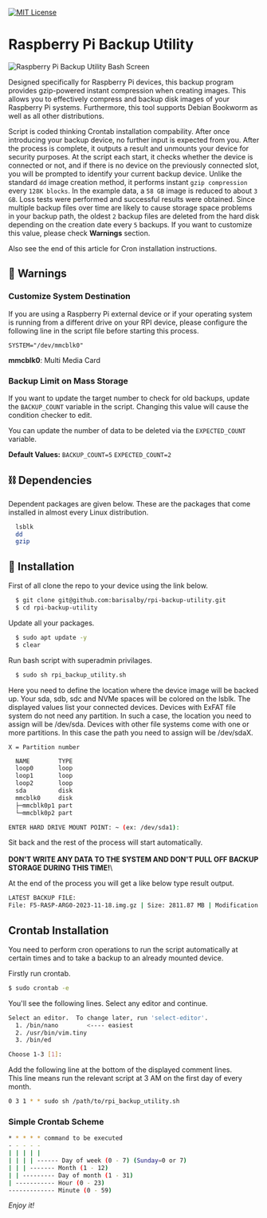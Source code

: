 
<a class="filter" href="https://choosealicense.com/licenses/mit/"><img src="https://img.shields.io/badge/License-MIT-green.svg" alt="MIT License"></a>

<h1 class='filter'>Raspberry Pi Backup Utility</h1>

![Raspberry Pi Backup Utility Bash Screen](https://raw.githubusercontent.com/barisalby/gist/main/images/Raspberry%20Pi%20Backup%20Utility/2rw95-hwju0.gif)

Designed specifically for Raspberry Pi devices, this backup program provides gzip-powered instant compression when creating images. This allows you to effectively compress and backup disk images of your Raspberry Pi systems. Furthermore, this tool supports Debian Bookworm as well as all other distributions.

Script is coded thinking Crontab installation compability. After once introducing your backup device, no further input is expected from you. After the process is complete, it outputs a result and unmounts your device for security purposes. At the script each start, it checks whether the device is connected or not, and if there is no device on the previously connected slot, you will be prompted to identify your current backup device. Unlike the standard `dd` image creation method, it performs instant `gzip compression` every `128K blocks`. In the example data, a `58 GB` image is reduced to about `3 GB`. Loss tests were performed and successful results were obtained. Since multiple backup files over time are likely to cause storage space problems in your backup path, the oldest `2` backup files are deleted from the hard disk depending on the creation date every `5` backups. If you want to customize this value, please check **Warnings** section.

Also see the end of this article for Cron installation instructions.

## 🚨 Warnings

### Customize System Destination
If you are using a Raspberry Pi external device or if your operating system is running from a different drive on your RPI device, please configure the following line in the script file before starting this process.

`SYSTEM="/dev/mmcblk0"`

**mmcblk0**: Multi Media Card

### Backup Limit on Mass Storage
If you want to update the target number to check for old backups, update the `BACKUP_COUNT` variable in the script. Changing this value will cause the condition checker to edit.

You can update the number of data to be deleted via the `EXPECTED_COUNT` variable.

**Default Values:**
`BACKUP_COUNT=5`
`EXPECTED_COUNT=2` 

## ⛓️ Dependencies

Dependent packages are given below. These are the packages that come installed in almost every Linux distribution.
```bash
  lsblk
  dd
  gzip
```

## 🚀 Installation

First of all clone the repo to your device using the link below.
```bash
  $ git clone git@github.com:barisalby/rpi-backup-utility.git
  $ cd rpi-backup-utility
```

Update all your packages.
```bash
  $ sudo apt update -y
  $ clear
```
Run bash script with superadmin privilages.
```bash
  $ sudo sh rpi_backup_utility.sh
```
Here you need to define the location where the device image will be backed up.
Your sda, sdb, sdc and NVMe spaces will be colored on the lsblk. The displayed values list your connected devices. Devices with ExFAT file system do not need any partition. In such a case, the location you need to assign will be /dev/sda. Devices with other file systems come with one or more partitions. In this case the path you need to assign will be /dev/sdaX. 

`X = Partition number`

```bash
  NAME        TYPE
  loop0       loop
  loop1       loop
  loop2       loop
  sda         disk
  mmcblk0     disk
  ├─mmcblk0p1 part
  └─mmcblk0p2 part

ENTER HARD DRIVE MOUNT POINT: ~ (ex: /dev/sda1):
````
Sit back and the rest of the process will start automatically. \
\
**DON'T WRITE ANY DATA TO THE SYSTEM AND DON'T PULL OFF BACKUP STORAGE DURING THIS TIME!**\

At the end of the process you will get a like below type result output.
```bash
LATEST BACKUP FILE:
File: F5-RASP-ARG0-2023-11-18.img.gz | Size: 2811.87 MB | Modification Date: 2023-11-18 18:19
```
## Crontab Installation
You need to perform cron operations to run the script automatically at certain times and to take a backup to an already mounted device.

Firstly run crontab.
```bash
$ sudo crontab -e
```
You'll see the following lines. Select any editor and continue.
```bash
Select an editor.  To change later, run 'select-editor'.
  1. /bin/nano        <---- easiest
  2. /usr/bin/vim.tiny
  3. /bin/ed

Choose 1-3 [1]:
```
Add the following line at the bottom of the displayed comment lines. \
This line means run the relevant script at 3 AM on the first day of every month.
```bash
0 3 1 * * sudo sh /path/to/rpi_backup_utility.sh
```

### Simple Crontab Scheme

```bash
* * * * * command to be executed
- - - - -
| | | | |
| | | | ------ Day of week (0 - 7) (Sunday=0 or 7)
| | | ------- Month (1 - 12)
| | --------- Day of month (1 - 31)
| ----------- Hour (0 - 23)
------------- Minute (0 - 59)
```

*Enjoy it!*
